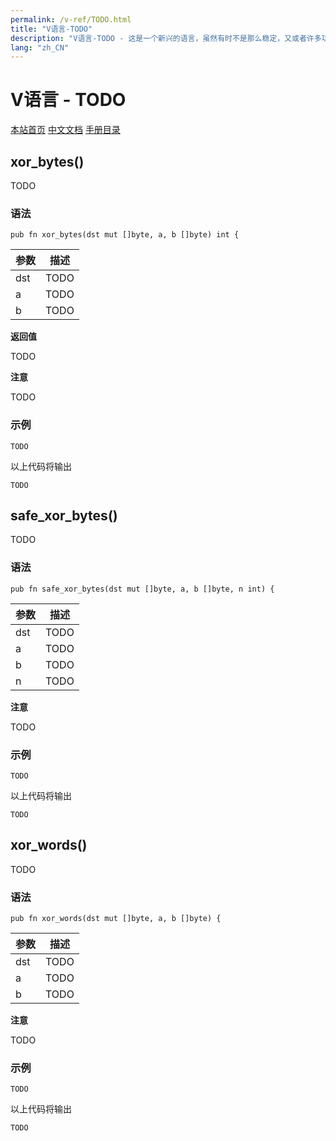 ```yaml
---
permalink: /v-ref/TODO.html
title: "V语言-TODO"
description: "V语言-TODO - 这是一个新兴的语言，虽然有时不是那么稳定，又或者许多功能还在实现途中，但是你不得不相信开源社区的强大！它来了，它改变着！ —— V lang"
lang: "zh_CN"
---
```

# V语言 - TODO

[本站首页](/)
[中文文档](/docs.html)
[手册目录](/menu/v.html)

## xor_bytes()

TODO

### 语法

```
pub fn xor_bytes(dst mut []byte, a, b []byte) int {
```

参数|描述
---|---
dst|TODO
a|TODO
b|TODO

**返回值**

TODO

**注意**

TODO

### 示例

```
TODO
```

以上代码将输出

```
TODO
```

## safe_xor_bytes()

TODO

### 语法

```
pub fn safe_xor_bytes(dst mut []byte, a, b []byte, n int) {
```

参数|描述
---|---
dst|TODO
a|TODO
b|TODO
n|TODO

**注意**

TODO

### 示例

```
TODO
```

以上代码将输出

```
TODO
```

## xor_words()

TODO

### 语法

```
pub fn xor_words(dst mut []byte, a, b []byte) {
```

参数|描述
---|---
dst|TODO
a|TODO
b|TODO

**注意**

TODO

### 示例

```
TODO
```

以上代码将输出

```
TODO
```
<script src="/script.js"></script>